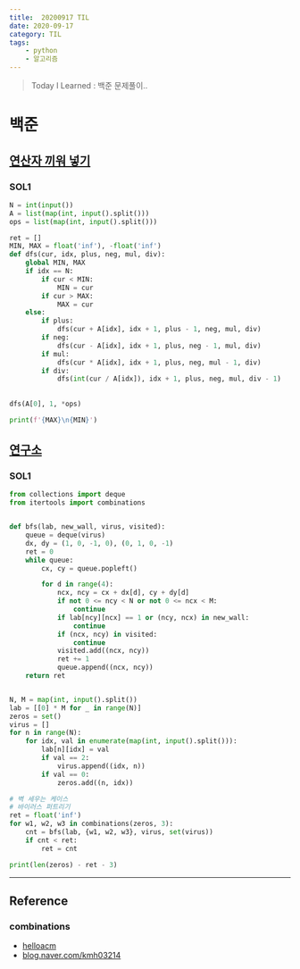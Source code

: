 ```yaml
---
title:  20200917 TIL
date: 2020-09-17
category: TIL
tags:
    - python
    - 알고리즘
---
```


> Today I Learned : 백준 문제풀이.. 

# 백준

## [연산자 끼워 넣기](https://www.acmicpc.net/problem/14888)

### SOL1
```python
N = int(input())
A = list(map(int, input().split()))
ops = list(map(int, input().split()))

ret = []
MIN, MAX = float('inf'), -float('inf')
def dfs(cur, idx, plus, neg, mul, div):
    global MIN, MAX
    if idx == N:
        if cur < MIN:
            MIN = cur
        if cur > MAX:
            MAX = cur
    else:
        if plus:
            dfs(cur + A[idx], idx + 1, plus - 1, neg, mul, div)
        if neg:
            dfs(cur - A[idx], idx + 1, plus, neg - 1, mul, div)
        if mul:
            dfs(cur * A[idx], idx + 1, plus, neg, mul - 1, div)
        if div:
            dfs(int(cur / A[idx]), idx + 1, plus, neg, mul, div - 1)
    
        
dfs(A[0], 1, *ops)

print(f'{MAX}\n{MIN}')
```

## [연구소](https://www.acmicpc.net/problem/14502)

### SOL1
```python
from collections import deque
from itertools import combinations


def bfs(lab, new_wall, virus, visited):
    queue = deque(virus)
    dx, dy = (1, 0, -1, 0), (0, 1, 0, -1)
    ret = 0
    while queue:
        cx, cy = queue.popleft()

        for d in range(4):
            ncx, ncy = cx + dx[d], cy + dy[d]
            if not 0 <= ncy < N or not 0 <= ncx < M:
                continue
            if lab[ncy][ncx] == 1 or (ncy, ncx) in new_wall:
                continue
            if (ncx, ncy) in visited:
                continue
            visited.add((ncx, ncy))
            ret += 1
            queue.append((ncx, ncy))
    return ret


N, M = map(int, input().split())
lab = [[0] * M for _ in range(N)]
zeros = set()
virus = []
for n in range(N):
    for idx, val in enumerate(map(int, input().split())):
        lab[n][idx] = val
        if val == 2:
            virus.append((idx, n))
        if val == 0:
            zeros.add((n, idx))

# 벽 세우는 케이스
# 바이러스 퍼트리기
ret = float('inf')
for w1, w2, w3 in combinations(zeros, 3):
    cnt = bfs(lab, {w1, w2, w3}, virus, set(virus))
    if cnt < ret:
        ret = cnt

print(len(zeros) - ret - 3)
```

---
## Reference
### combinations
- [helloacm](https://helloacm.com/the-combination-function-and-iterator-using-depth-first-search-algorithm/)
- [blog.naver.com/kmh03214](https://m.blog.naver.com/kmh03214/221685090465)